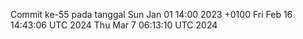 Commit ke-55 pada tanggal Sun Jan 01 14:00 2023 +0100
Fri Feb 16 14:43:06 UTC 2024
Thu Mar  7 06:13:10 UTC 2024
